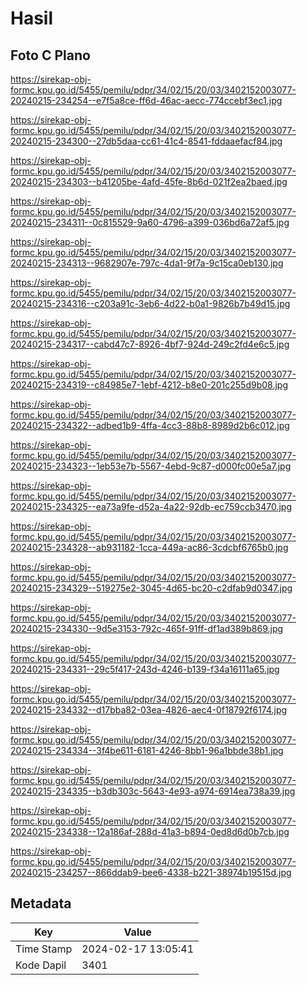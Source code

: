 # Hasil

## Foto C Plano

https://sirekap-obj-formc.kpu.go.id/5455/pemilu/pdpr/34/02/15/20/03/3402152003077-20240215-234254--e7f5a8ce-ff6d-46ac-aecc-774ccebf3ec1.jpg

https://sirekap-obj-formc.kpu.go.id/5455/pemilu/pdpr/34/02/15/20/03/3402152003077-20240215-234300--27db5daa-cc61-41c4-8541-fddaaefacf84.jpg

https://sirekap-obj-formc.kpu.go.id/5455/pemilu/pdpr/34/02/15/20/03/3402152003077-20240215-234303--b41205be-4afd-45fe-8b6d-021f2ea2baed.jpg

https://sirekap-obj-formc.kpu.go.id/5455/pemilu/pdpr/34/02/15/20/03/3402152003077-20240215-234311--0c815529-9a60-4796-a399-036bd6a72af5.jpg

https://sirekap-obj-formc.kpu.go.id/5455/pemilu/pdpr/34/02/15/20/03/3402152003077-20240215-234313--9682907e-797c-4da1-9f7a-9c15ca0eb130.jpg

https://sirekap-obj-formc.kpu.go.id/5455/pemilu/pdpr/34/02/15/20/03/3402152003077-20240215-234316--c203a91c-3eb6-4d22-b0a1-9826b7b49d15.jpg

https://sirekap-obj-formc.kpu.go.id/5455/pemilu/pdpr/34/02/15/20/03/3402152003077-20240215-234317--cabd47c7-8926-4bf7-924d-249c2fd4e6c5.jpg

https://sirekap-obj-formc.kpu.go.id/5455/pemilu/pdpr/34/02/15/20/03/3402152003077-20240215-234319--c84985e7-1ebf-4212-b8e0-201c255d9b08.jpg

https://sirekap-obj-formc.kpu.go.id/5455/pemilu/pdpr/34/02/15/20/03/3402152003077-20240215-234322--adbed1b9-4ffa-4cc3-88b8-8989d2b6c012.jpg

https://sirekap-obj-formc.kpu.go.id/5455/pemilu/pdpr/34/02/15/20/03/3402152003077-20240215-234323--1eb53e7b-5567-4ebd-9c87-d000fc00e5a7.jpg

https://sirekap-obj-formc.kpu.go.id/5455/pemilu/pdpr/34/02/15/20/03/3402152003077-20240215-234325--ea73a9fe-d52a-4a22-92db-ec759ccb3470.jpg

https://sirekap-obj-formc.kpu.go.id/5455/pemilu/pdpr/34/02/15/20/03/3402152003077-20240215-234328--ab931182-1cca-449a-ac86-3cdcbf6765b0.jpg

https://sirekap-obj-formc.kpu.go.id/5455/pemilu/pdpr/34/02/15/20/03/3402152003077-20240215-234329--519275e2-3045-4d65-bc20-c2dfab9d0347.jpg

https://sirekap-obj-formc.kpu.go.id/5455/pemilu/pdpr/34/02/15/20/03/3402152003077-20240215-234330--9d5e3153-792c-465f-91ff-df1ad389b869.jpg

https://sirekap-obj-formc.kpu.go.id/5455/pemilu/pdpr/34/02/15/20/03/3402152003077-20240215-234331--29c5f417-243d-4246-b139-f34a16111a65.jpg

https://sirekap-obj-formc.kpu.go.id/5455/pemilu/pdpr/34/02/15/20/03/3402152003077-20240215-234332--d17bba82-03ea-4826-aec4-0f18792f6174.jpg

https://sirekap-obj-formc.kpu.go.id/5455/pemilu/pdpr/34/02/15/20/03/3402152003077-20240215-234334--3f4be611-6181-4246-8bb1-96a1bbde38b1.jpg

https://sirekap-obj-formc.kpu.go.id/5455/pemilu/pdpr/34/02/15/20/03/3402152003077-20240215-234335--b3db303c-5643-4e93-a974-6914ea738a39.jpg

https://sirekap-obj-formc.kpu.go.id/5455/pemilu/pdpr/34/02/15/20/03/3402152003077-20240215-234338--12a186af-288d-41a3-b894-0ed8d6d0b7cb.jpg

https://sirekap-obj-formc.kpu.go.id/5455/pemilu/pdpr/34/02/15/20/03/3402152003077-20240215-234257--866ddab9-bee6-4338-b221-38974b19515d.jpg


## Metadata

| Key        | Value               |
| ---------- | ------------------- |
| Time Stamp | 2024-02-17 13:05:41 |
| Kode Dapil | 3401                |



